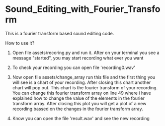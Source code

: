 # Sound_Editing_with_Fourier_Transform

This is a fourier transform based sound editing code.

How to use it?

1. Open file assets/recoring.py and run it. After on your terminal you see a message "started", you may start recording what ever you want

2. To check your recording you can open file 'recording0.wav'

3. Now open file assets/change_array run this file and the first thing you will see is a chart of your recording. After closing this chart another chart
will pop out. This chart is the fourier transform of your recording. You can change this fourier transform array on line 49 where i have explained how
to change the value of the elements in the fourier transform array. After closing this plot you will get a plot of a new recording bassed on the changes
in the fourier transform array.

4. Know you can open the file 'result.wav' and see the new recording
